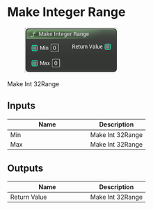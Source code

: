 # Make Integer Range

<div align="left" data-full-width="false">

<figure><img src="../../../../.gitbook/assets/Make_Integer_Range.png" alt=""><figcaption></figcaption></figure>

</div>

Make Int 32Range

## Inputs

<table><thead><tr><th width="170">Name</th><th>Description</th></tr></thead><tbody><tr><td>Min</td><td>Make Int 32Range</td></tr><tr><td>Max</td><td>Make Int 32Range</td></tr></tbody></table>

## Outputs

<table><thead><tr><th width="170">Name</th><th>Description</th></tr></thead><tbody><tr><td>Return Value</td><td>Make Int 32Range</td></tr></tbody></table>
